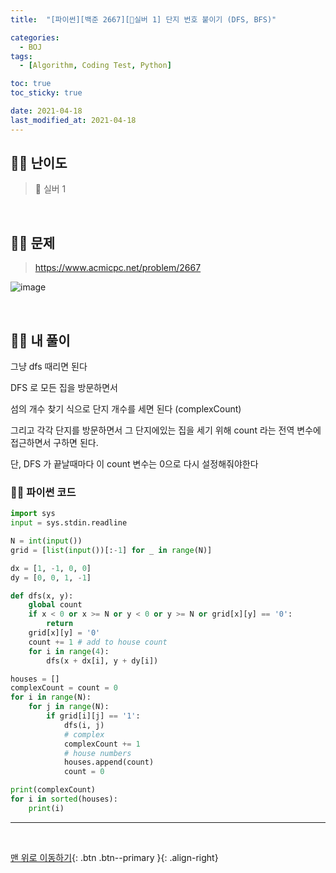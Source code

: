 ```yaml
---
title:  "[파이썬][백준 2667][🤍실버 1] 단지 번호 붙이기 (DFS, BFS)" 

categories:
  - BOJ
tags:
  - [Algorithm, Coding Test, Python]

toc: true
toc_sticky: true

date: 2021-04-18
last_modified_at: 2021-04-18
---
```



## 🧞‍♂️ 난이도 

> 🤍 실버 1

<br>

## 🧞‍♂️ 문제

> <https://www.acmicpc.net/problem/2667>

![image](https://user-images.githubusercontent.com/42318591/115133571-3efe3700-a044-11eb-8628-66e21babb970.png)


<br>

## 🧞‍♂️ 내 풀이 

그냥 dfs 때리면 된다

DFS 로 모든 집을 방문하면서

섬의 개수 찾기 식으로 단지 개수를 세면 된다 (complexCount)

그리고 각각 단지를 방문하면서 그 단지에있는 집을 세기 위해 count 라는 전역 변수에 접근하면서 구하면 된다.

단, DFS 가 끝날때마다 이 count 변수는 0으로 다시 설정해줘야한다


### 🧞‍♂️ 파이썬 코드

```python
import sys
input = sys.stdin.readline

N = int(input())
grid = [list(input())[:-1] for _ in range(N)]

dx = [1, -1, 0, 0]
dy = [0, 0, 1, -1]

def dfs(x, y):
    global count
    if x < 0 or x >= N or y < 0 or y >= N or grid[x][y] == '0':
        return
    grid[x][y] = '0'
    count += 1 # add to house count
    for i in range(4):
        dfs(x + dx[i], y + dy[i])

houses = []
complexCount = count = 0
for i in range(N):
    for j in range(N):
        if grid[i][j] == '1':
            dfs(i, j)
            # complex
            complexCount += 1
            # house numbers
            houses.append(count)
            count = 0

print(complexCount)
for i in sorted(houses):
    print(i)
```

***
<br>

[맨 위로 이동하기](#){: .btn .btn--primary }{: .align-right}